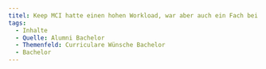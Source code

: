 ```yaml
---
titel: Keep MCI hatte einen hohen Workload, war aber auch ein Fach bei dem es  wirklich klick gemacht hat. Kann wenn es richtig läuft sehr inspirierend sein und hatte bei Herr Hartmann eine tolle Geschwindigkeit um gefordert zu werden aber trotzdem am Ball bleiben zu können.
tags:
  - Inhalte
  - Quelle: Alumni Bachelor
  - Themenfeld: Curriculare Wünsche Bachelor
  - Bachelor
---
```

